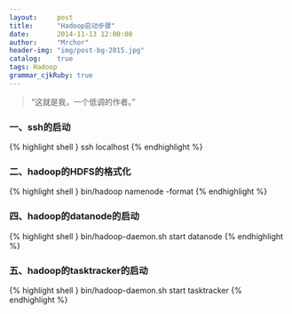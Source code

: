 ```yaml
---
layout:     post
title:      "Hadoop启动步骤"
date:       2014-11-13 12:00:00
author:     "Mrchor"
header-img: "img/post-bg-2015.jpg"
catalog:	true
tags: Hadoop
grammar_cjkRuby: true
---
```


> “这就是我，一个低调的作者。”


### 一、ssh的启动
{% highlight shell }
	ssh localhost
{% endhighlight %}
### 二、hadoop的HDFS的格式化
{% highlight shell }
	bin/hadoop namenode -format
{% endhighlight %}
### 四、hadoop的datanode的启动
{% highlight shell }
	bin/hadoop-daemon.sh start datanode
{% endhighlight %}
### 五、hadoop的tasktracker的启动
{% highlight shell }
	bin/hadoop-daemon.sh start tasktracker
{% endhighlight %}